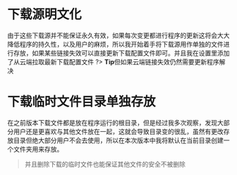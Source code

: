 # 下载源明文化
由于这些下载源并不能保证永久有效，如果每次变更都进行程序的更新这将会大大降低程序的持久性，以及用户的麻烦，所以我开始着手将下载源用作单独的文件进行存放，如果某些链接失效可以直接更新下载配置文件即可。并且我在设置里添加了从云端拉取最新下载配置文件
?> **Tip**但如果云端链接失效仍然需要更新程序解决

# 下载临时文件目录单独存放
在之前版本下载文件都是放在程序运行的根目录，但是经过我多次观察，发现大部分用户还是更喜欢与其他文件放在一起，这就会导致目录变的很乱，虽然有更改存放目录但绝大部分用户不会去使用，所以在本次版本中我将默认在当前目录创建一个文件夹用来存放。
> 并且删除下载的临时文件也能保证其他文件的安全不被删除

# 